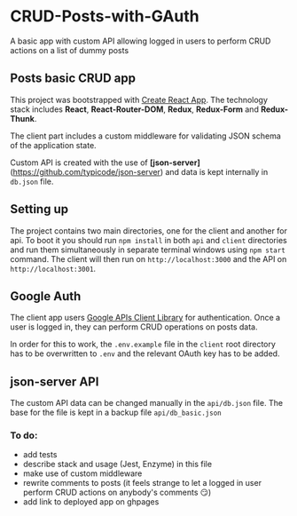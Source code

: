 # CRUD-Posts-with-GAuth

A basic app with custom API allowing logged in users to perform CRUD actions on a list of dummy posts

## Posts basic CRUD app

This project was bootstrapped with [Create React App](https://github.com/facebook/create-react-app).
The technology stack includes **React**, **React-Router-DOM**, **Redux**, **Redux-Form** and **Redux-Thunk**.

The client part includes a custom middleware for validating JSON schema of the application state.

Custom API is created with the use of **[json-server]**(https://github.com/typicode/json-server) and data is kept internally in `db.json` file.

## Setting up

The project contains two main directories, one for the client and another for api.
To boot it you should run `npm install` in both `api` and `client` directories and run them simultaneously in separate terminal windows using `npm start` command. The client will then run on `http://localhost:3000` and the API on `http://localhost:3001`.

## Google Auth

The client app users [Google APIs Client Library](https://developers.google.com/api-client-library/javascript/reference/referencedocs) for authentication. Once a user is logged in, they can perform CRUD operations on posts data.

In order for this to work, the `.env.example` file in the `client` root directory has to be overwritten to `.env` and the relevant OAuth key has to be added.

## json-server API

The custom API data can be changed manually in the `api/db.json` file. The base for the file is kept in a backup file `api/db_basic.json`

### To do:

- add tests
- describe stack and usage (Jest, Enzyme) in this file
- make use of custom middleware
- rewrite comments to posts (it feels strange to let a logged in user perform CRUD actions on anybody's comments :smirk:)
- add link to deployed app on ghpages

